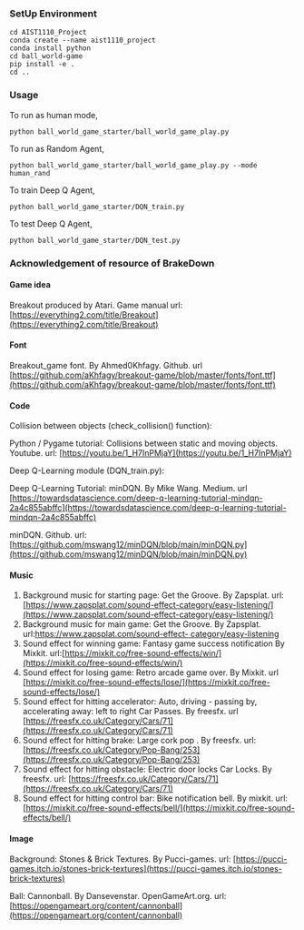 ### SetUp Environment

```
cd AIST1110_Project
conda create --name aist1110_project
conda install python
cd ball_world-game
pip install -e .
cd ..
```

### Usage

To run as human mode,

`python ball_world_game_starter/ball_world_game_play.py`

To run as Random Agent,

`python ball_world_game_starter/ball_world_game_play.py --mode human_rand`

To train Deep Q Agent,

`python ball_world_game_starter/DQN_train.py`

To test Deep Q Agent,

`python ball_world_game_starter/DQN_test.py`

### Acknowledgement of resource of BrakeDown

#### Game idea

Breakout produced by Atari. Game manual url: [https://everything2.com/title/Breakout](https://everything2.com/title/Breakout)

#### Font

Breakout_game font. By Ahmed0Khfagy. Github. url [https://github.com/aKhfagy/breakout-game/blob/master/fonts/font.ttf](https://github.com/aKhfagy/breakout-game/blob/master/fonts/font.ttf)

#### Code

Collision between objects (check_collision() function):

Python / Pygame tutorial: Collisions between static and moving objects. Youtube. url: [https://youtu.be/1_H7InPMjaY](https://youtu.be/1_H7InPMjaY)

Deep Q-Learning module (DQN_train.py):

Deep Q-Learning Tutorial: minDQN. By Mike Wang. Medium. url [https://towardsdatascience.com/deep-q-learning-tutorial-mindqn-2a4c855abffc](https://towardsdatascience.com/deep-q-learning-tutorial-mindqn-2a4c855abffc)

minDQN. Github. url:[https://github.com/mswang12/minDQN/blob/main/minDQN.py](https://github.com/mswang12/minDQN/blob/main/minDQN.py)

#### Music

1. Background music for starting page:  Get the Groove. By Zapsplat. url:[https://www.zapsplat.com/sound-effect-category/easy-listening/](https://www.zapsplat.com/sound-effect-category/easy-listening/)
2. Background music for main game:  Get the Groove. By Zapsplat. url:[https://www.zapsplat.com/sound-effect-	category/easy-listening](https://www.zapsplat.com/sound-effect-category/easy-listening/)
3. Sound effect for winning game: Fantasy game success notification By Mixkit. url:[https://mixkit.co/free-sound-effects/win/](https://mixkit.co/free-sound-effects/win/)
4. Sound effect for losing game: Retro arcade game over. By Mixkit. url [https://mixkit.co/free-sound-effects/lose/](https://mixkit.co/free-sound-effects/lose/)
5. Sound effect for hitting accelerator: Auto, driving - passing by, accelerating away: left to right Car Passes. By freesfx. url [https://freesfx.co.uk/Category/Cars/71](https://freesfx.co.uk/Category/Cars/71)
6. Sound effect for hitting brake: Large cork pop . By freesfx. url: [https://freesfx.co.uk/Category/Pop-Bang/253](https://freesfx.co.uk/Category/Pop-Bang/253)
7. Sound effect for hitting obstacle:  Electric door locks Car Locks. By freesfx. url: [https://freesfx.co.uk/Category/Cars/71](https://freesfx.co.uk/Category/Cars/71)
8. Sound effect for hitting control bar: Bike notification bell. By mixkit. url: [https://mixkit.co/free-sound-effects/bell/](https://mixkit.co/free-sound-effects/bell/)

#### Image

Background: Stones & Brick Textures. By Pucci-games. url: [https://pucci-games.itch.io/stones-brick-textures](https://pucci-games.itch.io/stones-brick-textures)

Ball: Cannonball. By Dansevenstar. OpenGameArt.org. url: [https://opengameart.org/content/cannonball](https://opengameart.org/content/cannonball)
